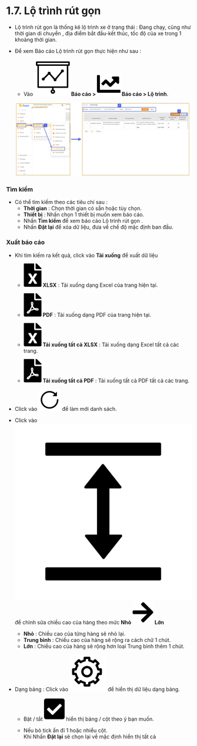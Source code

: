 # 1.7. Lộ trình rút gọn
- Lộ trình rút gọn là thống kê lộ trình xe ở trạng thái : Đang chạy, cũng như thời gian di chuyển , địa điểm bắt đầu-kết thúc, tốc độ của xe trong 1 khoảng thời gian.
- Để xem Báo cáo Lộ trình  rút gọn thực hiện như sau : 
  - Vào **<span class="icon-left svg-filter-tick">![Ok](/docs/assets/images/web-interface/icon/SVG/dynamic.svg )Báo cáo > <span class="icon-left svg-filter-tick">![Ok](/docs/assets/images/web-interface/icon/SVG/chart-line.svg)  Báo cáo > Lộ trình**.
  
  <span style="display:block;text-align:left">![Interface Web](/docs/assets/images/web-interface/reports/route-simple.png)

###  Tìm kiếm 
- Có thể tìm kiếm theo các tiêu chí sau :
  - **Thời gian** : Chọn thời gian có sẵn hoặc tùy chọn.
  - **Thiết bị** : Nhấn chọn 1 thiết bị muốn xem báo cáo.
  - Nhấn **Tìm kiếm** để xem báo cáo Lộ trình  rút gọn .
  - Nhấn **Đặt lại** để xóa dữ liệu, đưa về chế độ mặc định ban đầu.

### Xuất báo cáo
* Khi tìm kiếm ra kết quả, click vào **Tải xuống** để xuất dữ liệu

    - <span class="icon-left svg-filter-circlegreen2">![Ok](/docs/assets/images/web-interface/icon/SVG/file-excel1.svg) **XLSX** : Tải xuống dạng Excel của trang hiện tại.

    - <span class="icon-left svg-filter-circlered">![Ok](/docs/assets/images/web-interface/icon/SVG/file-pdf1.svg) **PDF** : Tải xuống dạng PDF của trang hiện tại.
   - <span class="icon-left svg-filter-circlegreen2">![Ok](/docs/assets/images/web-interface/icon/SVG/file-excel1.svg) **Tải xuống tất cả XLSX** : Tải xuống dạng Excel tất cả các trang.
    - <span class="icon-left svg-filter-circlered">![Ok](/docs/assets/images/web-interface/icon/SVG/file-pdf1.svg) **Tải xuống tất cả PDF** : Tải xuống tất cả  PDF tất cả các trang.
- Click vào <span class="icon-left svg-filter-info">![Ok](/docs/assets/images/web-interface/icon/SVG/icons8-reset.svg) để làm mới danh sách.
      
- Click vào <span class="icon-left svg-filter-info">![Ok](/docs/assets/images/web-interface/icon/SVG/column-height.svg) để chỉnh sửa chiều cao của hàng theo mức **Nhỏ** <span class="icon-left svg-filter-serch">![Ok](/docs/assets/images/web-interface/icon/SVG/arrow-right.svg) **Lớn** 

  - **Nhỏ** : Chiều cao của từng hàng sẽ nhỏ lại.
  - **Trung bình** : Chiều cao của hàng sẽ rộng ra cách chữ 1 chút.
  - **Lớn** : Chiều cao của hàng sẽ rộng hơn loại Trung bình thêm 1 chút.
- Dạng bảng :  Click vào <span class="icon-left ">![Ok](/docs/assets/images/web-interface/icon/SVG/icons8-gear.svg) để hiển thị dữ liệu dạng bảng.

    - Bật / tắt <span class="icon-left svg-filter-tick">![Ok](/docs/assets/images/web-interface/icon/SVG/check-square1.svg) hiển thị bảng / cột theo ý bạn muốn.
    
    - Nếu bỏ tick ẩn đi 1 hoặc nhiểu cột. <br>
    Khi Nhấn **Đặt lại** sẽ chọn lại về mặc định hiển thị tất cả


